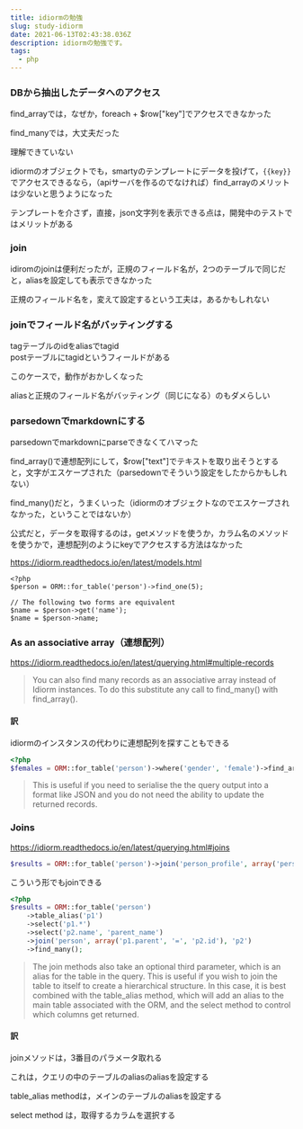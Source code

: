 ```yaml
---
title: idiormの勉強
slug: study-idiorm
date: 2021-06-13T02:43:38.036Z
description: idiormの勉強です。
tags:
  - php
---
```

### DBから抽出したデータへのアクセス

find_arrayでは，なぜか，foreach + $row["key"]でアクセスできなかった

find_manyでは，大丈夫だった

理解できていない

idiormのオブジェクトでも，smartyのテンプレートにデータを投げて，`{{key}}`でアクセスできるなら，（apiサーバを作るのでなければ）find_arrayのメリットは少ないと思うようになった

テンプレートを介さず，直接，json文字列を表示できる点は，開発中のテストではメリットがある


### join

idiromのjoinは便利だったが，正規のフィールド名が，2つのテーブルで同じだと，aliasを設定しても表示できなかった

正規のフィールド名を，変えて設定するという工夫は，あるかもしれない

### joinでフィールド名がバッティングする

tagテーブルのidをaliasでtagid  
postテーブルにtagidというフィールドがある

このケースで，動作がおかしくなった

aliasと正規のフィールド名がバッティング（同じになる）のもダメらしい

### parsedownでmarkdownにする

parsedownでmarkdownにparseできなくてハマった

find_array()で連想配列にして，$row["text"]でテキストを取り出そうとすると，文字がエスケープされた（parsedownでそういう設定をしたからかもしれない）

find_many()だと，うまくいった（idiormのオブジェクトなのでエスケープされなかった，ということではないか）

公式だと，データを取得するのは，getメソッドを使うか，カラム名のメソッドを使うかで，連想配列のようにkeyでアクセスする方法はなかった

<https://idiorm.readthedocs.io/en/latest/models.html>

```
<?php
$person = ORM::for_table('person')->find_one(5);

// The following two forms are equivalent
$name = $person->get('name');
$name = $person->name;
```
### As an associative array（連想配列）

<https://idiorm.readthedocs.io/en/latest/querying.html#multiple-records>


>You can also find many records as an associative array instead of Idiorm instances. To do this substitute any call to find_many() with find_array().


#### 訳

idiormのインスタンスの代わりに連想配列を探すこともできる

```php
<?php
$females = ORM::for_table('person')->where('gender', 'female')->find_array();
```


>This is useful if you need to serialise the the query output into a format like JSON and you do not need the ability to update the returned records.

### Joins

<https://idiorm.readthedocs.io/en/latest/querying.html#joins>

```php
$results = ORM::for_table('person')->join('person_profile', array('person.id', '=', 'person_profile.person_id'))->find_many();
```

こういう形でもjoinできる

```php
<?php
$results = ORM::for_table('person')
    ->table_alias('p1')
    ->select('p1.*')
    ->select('p2.name', 'parent_name')
    ->join('person', array('p1.parent', '=', 'p2.id'), 'p2')
    ->find_many();
```

>The join methods also take an optional third parameter, which is an alias for the table in the query. This is useful if you wish to join the table to itself to create a hierarchical structure. In this case, it is best combined with the table_alias method, which will add an alias to the main table associated with the ORM, and the select method to control which columns get returned.

#### 訳

joinメソッドは，3番目のパラメータ取れる

これは，クエリの中のテーブルのaliasのaliasを設定する

table_alias methodは，メインのテーブルのaliasを設定する

select method は，取得するカラムを選択する


